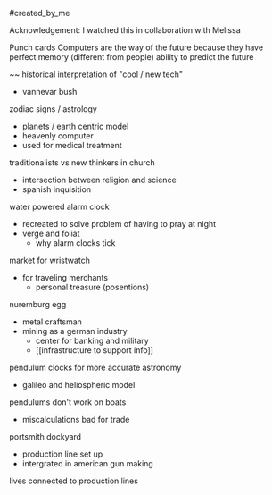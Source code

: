 #created_by_me 

Acknowledgement: 
I watched this in collaboration with Melissa 

Punch cards
Computers are the way of the future because they have perfect memory (different from people)
ability to predict the future 

~~ historical interpretation of "cool / new tech"
- vannevar bush 

zodiac signs / astrology 
- planets / earth centric model 
- heavenly computer 
- used for medical treatment 

traditionalists vs new thinkers in church 
- intersection between religion and science 
- spanish inquisition

water powered alarm clock
- recreated to solve problem of having to pray at night 
- verge and foliat 
	- why alarm clocks tick 

market for wristwatch 
- for traveling merchants 
	- personal treasure (posentions)

nuremburg egg 
- metal craftsman
- mining as a german industry
	- center for banking and military 
	- [[infrastructure to support info]]

pendulum clocks for more accurate astronomy
- galileo and heliospheric model 

pendulums don't work on boats 
- miscalculations bad for trade 

portsmith dockyard 
- production line set up 
- intergrated in american gun making 

lives connected to production lines 